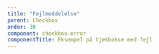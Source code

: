 ```yaml
---
title: "Fejlmeddelelse"
parent: Checkbox
order: 30
component: checkbox-error
componentTitle: Eksempel på tjekbokse med fejl
---
```

